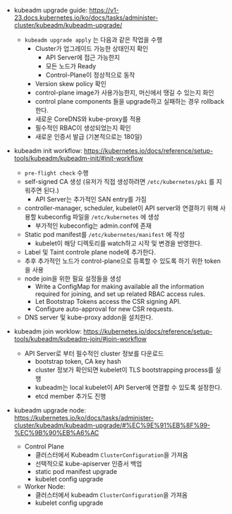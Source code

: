 - kubeadm upgrade guide: https://v1-23.docs.kubernetes.io/ko/docs/tasks/administer-cluster/kubeadm/kubeadm-upgrade/
	- `kubeadm upgrade apply` 는 다음과 같은 작업을 수행
		- Cluster가 업그레이드 가능한 상태인지 확인
			- API Server에 접근 가능한지
			- 모든 노드가 Ready
			- Control-Plane이 정상적으로 동작
		- Version skew policy 확인
		- control-plane image가 사용가능한지, 머신에서 땡길 수 있는지 화인
		- control plane components 들을 upgrade하고 실패하는 경우 rollback 한다.
		- 새로운 CoreDNS와 kube-proxy를 적용
		- 필수적인 RBAC이 생성되었는지 확인
		- 새로운 인증서 발급 (기본적으로는 180일)

- kubeadm init workflow: https://kubernetes.io/docs/reference/setup-tools/kubeadm/kubeadm-init/#init-workflow
	- `pre-flight check` 수행
	- self-signed CA 생성 (유저가 직접 생성하려면 `/etc/kubernetes/pki` 를 지워주면 된다.)
		- API Server는 추가적인 SAN entry를 가짐
	- controller-manager, scheduler, kubelet이 API server와 연결하기 위해 사용할 kubeconfig 파일을 `/etc/kubernetes` 에 생성 
		- 부가적인 kubeconfig는 admin.conf에 존재
	- Static pod manifest를 `/etc/kubernetes/manifest` 에 작성
		- kubelet이 해당 디렉토리를 watch하고 시작 및 변경을 반영한다.
	- Label 및 Taint controle plane node에 추가한다.
	- 추후 추가적인 노드가 control-plane으로 등록할 수 있도록 하기 위한 token을 사용
	- node join을 위한 필요 설정들을 생성
		-   Write a ConfigMap for making available all the information required for joining, and set up related RBAC access rules.
		-   Let Bootstrap Tokens access the CSR signing API.
		-   Configure auto-approval for new CSR requests.
	- DNS server 및 kube-proxy addon을 설치한다.

- kubeadm join worklow: https://kubernetes.io/docs/reference/setup-tools/kubeadm/kubeadm-join/#join-workflow
	- API Server로 부터 필수적인 cluster 정보를 다운로드
		- bootstrap token, CA key hash
		- cluster 정보가 확인되면 kubelet이 TLS bootstrapping process를 실행
		- kubeadm는 local kubelet이 API Server에 연결할 수 있도록 설정한다.
		- etcd member 추가도 진행

- kubeadm upgrade node: https://kubernetes.io/ko/docs/tasks/administer-cluster/kubeadm/kubeadm-upgrade/#%EC%9E%91%EB%8F%99-%EC%9B%90%EB%A6%AC

	- Control Plane
		- 클러스터에서 Kubeadm `ClusterConfiguration`을 가져옴
		- 선택적으로 kube-apiserver 인증서 백업
		- static pod manifest upgrade
		- kubelet config upgrade
	- Worker Node: 
		- 클러스터에서 kubeadm `ClusterConfiguration`을 가져옴
		- kubelet config upgrade
